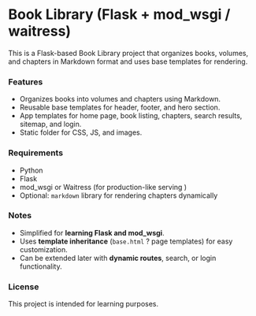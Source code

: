 # Book Library (Flask + mod_wsgi / waitress)

This is a Flask-based Book Library project that organizes books, volumes, and chapters in Markdown format and uses base templates for rendering.

### Features

- Organizes books into volumes and chapters using Markdown.
- Reusable base templates for header, footer, and hero section.
- App templates for home page, book listing, chapters, search results, sitemap, and login.
- Static folder for CSS, JS, and images.

### Requirements

- Python
- Flask
- mod_wsgi or Waitress (for production-like serving )
- Optional: `markdown` library for rendering chapters dynamically

### Notes

- Simplified for **learning Flask and mod_wsgi**.
- Uses **template inheritance** (`base.html` ? page templates) for easy customization.
- Can be extended later with **dynamic routes**, search, or login functionality.

### License

This project is intended for learning purposes.
